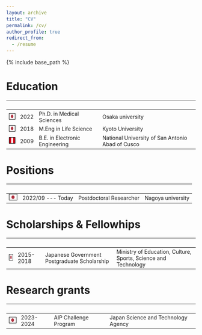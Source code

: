 ```yaml
---
layout: archive
title: "CV"
permalink: /cv/
author_profile: true
redirect_from:
  - /resume
---
```


{% include base_path %}

Education
===============

|<img width=20/>|     |     |     |
| --- | --- | --- | --- |
|<img style='border:1px solid #000000' src="/images/japan_flag.png" width="20" height="15">|2022| Ph.D. in Medical Sciences |Osaka university|
|<img style='border:1px solid #000000' src="/images/japan_flag.png" width="20" height="15">|2018| M.Eng in Life Science |Kyoto University|
|<img style='border:1px solid #000000' src="/images/peru_flag.png" width="20" height="15">|2009| B.E. in Electronic Engineering|National University of San Antonio Abad of Cusco|


Positions
===============

|<img width=20/>|     |     |     |
| --- | --- | --- | --- |
|<img style='border:1px solid #000000' src="/images/japan_flag.png" width="20" height="15">|2022/09 --- Today| Postdoctoral Researcher |Nagoya university|



Scholarships & Fellowhips
===============

|<img width=20/>|     |     |     |
| --- | --- | --- | --- |
|<img style='border:1px solid #000000' src="/images/japan_flag.png" width="20" height="15">|2015-2018|Japanese Government Postgraduate Scholarship|Ministry of Education, Culture, Sports, Science and Technology|

Research grants
===============

|<img width=20/>|     |     |     |
| --- | --- | --- | --- |
|<img style='border:1px solid #000000' src="/images/japan_flag.png" width="20" height="15">| 2023-2024 |AIP Challenge Program|Japan Science and Technology Agency|

